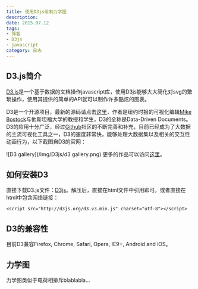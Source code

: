 ```yaml
---
title: 使用D3js绘制力学图
description: 
date: 2015.07.12
tags:
- 博客
- D3js
- javascript
category: 日志
---
```


## D3.js简介
[D3.js][]是一个基于数据的文档操作javascript库，使用D3js能够大大简化对svg的繁琐操作，使用其提供的简单的API就可以制作许多酷炫的图表。

D3是一个开源项目，最新的源码请点击[这里](https://github.com/mbostock/d3)，作者是纽约时报的可视化编辑[Mike Bostock][]与他斯坦福大学的教授和学生，D3的全称是Data-Driven Documents。D3的应用十分广泛，经过[Github](https://github.com/)社区的不断完善和补充，目前已经成为了大数据的主流可视化工具之一，D3的速度非常快，能够处理大数据集以及相关的交互性动画行为，以下截图自D3的官网：

![D3 gallery](/img/D3js/d3 gallery.png)
更多的作品可以访问[这里](https://github.com/mbostock/d3/wiki/Gallery)。

## 如何安装D3
直接下载D3.js文件：[D3js](https://github.com/mbostock/d3/releases/download/v3.4.8/d3.zip)。解压后，直接在html文件中引用即可。或者直接在html中包含网络链接：

	<script src="http://d3js.org/d3.v3.min.js" charset="utf-8"></script>


## D3的兼容性
目前D3兼容Firefox, Chrome, Safari, Opera, IE9+, Android and iOS。

## 力学图
力学图类似于电荷相排斥blablabla...
 

[Duandun]: http://blog.chruyo.com "Duandun"
[数据新闻]: http://djchina.org/2014/01/29/my-learning-experience-w-d3js/
[馒头华华]: http://www.ourd3js.com/wordpress/
[Mike Bostock]: http://bost.ocks.org/mike/
[D3.js]: http://d3js.org/